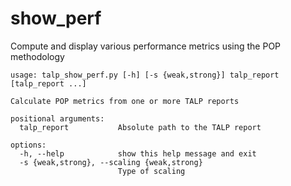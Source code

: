# show_perf
Compute and display various performance metrics using the POP methodology

```
usage: talp_show_perf.py [-h] [-s {weak,strong}] talp_report [talp_report ...]

Calculate POP metrics from one or more TALP reports

positional arguments:
  talp_report           Absolute path to the TALP report

options:
  -h, --help            show this help message and exit
  -s {weak,strong}, --scaling {weak,strong}
                        Type of scaling
```
